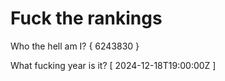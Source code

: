 # Fuck the rankings

Who the hell am I?
{ 6243830 }

What fucking year is it?
[ 2024-12-18T19:00:00Z ]
